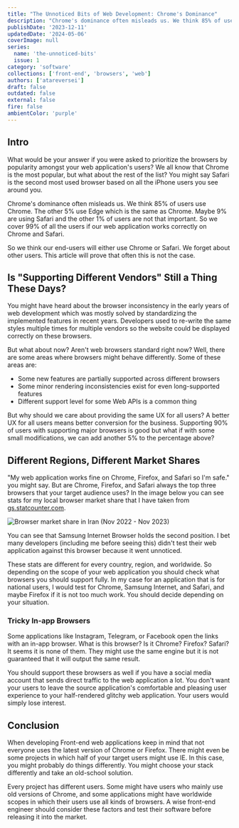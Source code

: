 ```yaml
---
title: "The Unnoticed Bits of Web Development: Chrome's Dominance"
description: "Chrome's dominance often misleads us. We think 85% of users use Chrome. But is that always the case?"
publishDate: '2023-12-11'
updatedDate: '2024-05-06'
coverImage: null
series:
  name: 'the-unnoticed-bits'
  issue: 1
category: 'software'
collections: ['front-end', 'browsers', 'web']
authors: ['atareversei']
draft: false
outdated: false
external: false
fire: false
ambientColor: 'purple'
---
```


## Intro

What would be your answer if you were asked to prioritize the browsers by popularity amongst your web application's
users? We all know that Chrome is the most popular, but what about the rest of the list? You might say Safari is the
second most used browser based on all the iPhone users you see around you.

Chrome's dominance often misleads us. We think 85% of users use Chrome. The other 5% use Edge which is the same as
Chrome. Maybe 9% are using Safari and the other 1% of users are not that important. So we cover 99% of all the users if
our web application works correctly on Chrome and Safari.

So we think our end-users will either use Chrome or Safari. We forget about other users. This article will prove that
often this is not the case.

## Is "Supporting Different Vendors" Still a Thing These Days?

You might have heard about the browser inconsistency in the early years of web development which was mostly solved by
standardizing the implemented features in recent years. Developers used to re-write the same styles multiple times for
multiple vendors so the website could be displayed correctly on these browsers.

But what about now? Aren't web browsers standard right now? Well, there are some areas where browsers might behave
differently. Some of these areas are:

- Some new features are partially supported across different browsers
- Some minor rendering inconsistencies exist for even long-supported features
- Different support level for some Web APIs is a common thing

But why should we care about providing the same UX for all users? A better UX for all users means better conversion for
the business. Supporting 90% of users with supporting major browsers is good but what if with some small modifications,
we can add another 5% to the percentage above?

## Different Regions, Different Market Shares

"My web application works fine on Chrome, Firefox, and Safari so I'm safe." you might say. But are Chrome, Firefox, and
Safari always the top three browsers that your target audience uses? In the image below you can see stats for my local
browser market share that I have taken from [gs.statcounter.com](https://gs.statcounter.com).

![Browser market share in Iran (Nov 2022 - Nov 2023)](/images/browser-vendors-gstat.png)

You can see that Samsung Internet Browser holds the second position. I bet many developers (including me before seeing
this) didn't test their web application against this browser because it went unnoticed.

These stats are different for every country, region, and worldwide. So depending on the scope of your web application
you should check what browsers you should support fully. In my case for an application that is for national users, I
would test for Chrome, Samsung Internet, and Safari, and maybe Firefox if it is not too much work. You should decide
depending on your situation.

### Tricky In-app Browsers

Some applications like Instagram, Telegram, or Facebook open the links with an in-app browser. What is this browser? Is
it Chrome? Firefox? Safari? It seems it is none of them. They might use the same engine but it is not guaranteed that it
will output the same result.

You should support these browsers as well if you have a social media account that sends direct traffic to the web
application a lot. You don't want your users to leave the source application's comfortable and pleasing user experience
to your half-rendered glitchy web application. Your users would simply lose interest.

## Conclusion

When developing Front-end web applications keep in mind that not everyone uses the latest version of Chrome or Firefox.
There might even be some projects in which half of your target users might use IE. In this case, you might probably do
things differently. You might choose your stack differently and take an old-school solution.

Every project has different users. Some might have users who mainly use old versions of Chrome, and some applications
might have worldwide scopes in which their users use all kinds of browsers. A wise front-end engineer should consider
these factors and test their software before releasing it into the market.
